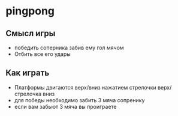 # pingpong
## Смысл игры
- победить соперника забив ему гол мячом
- Отбить все его удары
## Как играть
- Платформы двигаются верх/вниз нажатием стрелочки верх/стрелочка вниз
- для победы необходимо забить 3 мяча сопренику
- если вам забьют 3 мяча вы проиграете
  
